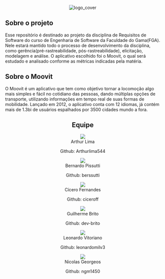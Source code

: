 <center>

![logo_cover](/docs/_media/notion_logo2.png)

</center>

## Sobre o projeto

Esse repositório é destinado ao projeto da disciplina de Requisitos de Software do curso de Engenharia de Software da Faculdade do Gama(FGA). Nele estará mantido todo o processo de desenvolvimento da disciplina, como gerência(pré-rastreabilidade, pós-rastreabilidade), elicitação, modelagem e análise. O aplicativo escolhido foi o Moovit, o qual será estudado e analisado conforme as métricas indicadas pela matéria.

## Sobre o Moovit

O Moovit é um aplicativo que tem como objetivo tornar a locomoção algo mais simples e fácil no cotidiano das pessoas, dando múltiplas opções de transporte, utilizando informações em tempo real de suas formas de mobilidade. Lançado em 2012, o aplicativo conta com 12 idiomas, já contém mais de 1.3bi de usuários espalhados por 3500 cidades mundo a fora.

<section>
    <h1 style="text-align: center">Equipe</h1>
    <div class="equipe">
      <div class="foto_membro_3">
        <div class="foto_texto">
          <div style="display:flex;justify-content: center">
            <img class="foto_membro" src="/docs/_media/arthur.jpg">
          </div>
          <p style="text-align:center; margin:0">Arthur Lima</p>
          <p style="text-align:center">Github: Arthurlima544</p>
        </div>
        <div class="foto_texto">
          <div style="display:flex;justify-content: center">
            <img class="foto_membro" src="/docs/_media/bernardo.jpg">
          </div>
          <p style="text-align:center;margin:0">Bernardo Pissutti</p>
          <p style="text-align:center">Github: berssutti</p>
        </div>
    <div class="foto_texto">
          <div style="display:flex;justify-content: center">
            <img class="foto_membro" src="/docs/_media/cicero.jpg">
          </div>
          <p style="text-align:center;margin:0">Cícero Fernandes</p>
          <p style="text-align:center">Github: ciceroff</p>
        </div>
      </div>
      <div class="foto_membro_3">
        <div class="foto_texto">
          <div style="display:flex;justify-content: center">
            <img class="foto_membro" src="/docs/_media/guilherme.jpg">
          </div>
          <p style="text-align:center;margin:0">Guilherme Brito</p>
          <p style="text-align:center">Github: dev-brito</p>
        </div>
    <div class="foto_texto">
          <div style="display:flex;justify-content: center">
            <img class="foto_membro" src="/docs/_media/leonardo.jpg">
          </div>
          <p style="text-align:center;margin:0">Leonardo Vitoriano</p>
        <p style="text-align:center">Github: leonardomilv3</p>
        </div>
        <div class="foto_texto">
          <div style="display:flex;justify-content: center">
            <img class="foto_membro" src="/docs/_media/nicolas.jpg">
          </div>
          <p style="text-align:center;margin:0">Nicolas Georgeos</p>
          <p style="text-align:center">Github: ngm1450</p>
        </div>
      </div>
    </div>
</section>
